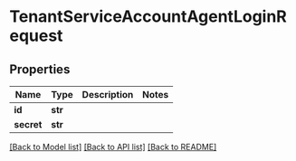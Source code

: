 # TenantServiceAccountAgentLoginRequest

## Properties
Name | Type | Description | Notes
------------ | ------------- | ------------- | -------------
**id** | **str** |  | 
**secret** | **str** |  | 

[[Back to Model list]](../README.md#documentation-for-models) [[Back to API list]](../README.md#documentation-for-api-endpoints) [[Back to README]](../README.md)


